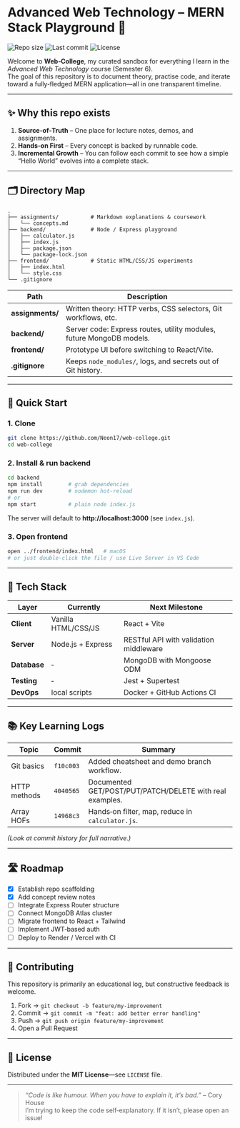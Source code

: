 # Advanced Web Technology – MERN Stack Playground 🚀

![Repo size](https://img.shields.io/github/repo-size/Neon17/web-college)
![Last commit](https://img.shields.io/github/last-commit/Neon17/web-college)
![License](https://img.shields.io/github/license/Neon17/web-college)

Welcome to **Web‑College**, my curated sandbox for everything I learn in the *Advanced Web Technology* course (Semester 6).  
The goal of this repository is to document theory, practise code, and iterate toward a fully‑fledged MERN application—all in one transparent timeline.

---

## ✨ Why this repo exists

1. **Source‑of‑Truth** – One place for lecture notes, demos, and assignments.
2. **Hands‑on First** – Every concept is backed by runnable code.
3. **Incremental Growth** – You can follow each commit to see how a simple “Hello World” evolves into a complete stack.

---

## 🗂️ Directory Map

```
.
├── assignments/          # Markdown explanations & coursework
│   └── concepts.md
├── backend/              # Node / Express playground
│   ├── calculator.js
│   ├── index.js
│   ├── package.json
│   └── package-lock.json
├── frontend/             # Static HTML/CSS/JS experiments
│   ├── index.html
│   └── style.css
└── .gitignore
```

| Path | Description |
|------|-------------|
| **assignments/** | Written theory: HTTP verbs, CSS selectors, Git workflows, etc. |
| **backend/** | Server code: Express routes, utility modules, future MongoDB models. |
| **frontend/** | Prototype UI before switching to React/Vite. |
| **.gitignore** | Keeps `node_modules/`, logs, and secrets out of Git history. |

---

## 🚀 Quick Start

### 1. Clone

```bash
git clone https://github.com/Neon17/web-college.git
cd web-college
```

### 2. Install & run backend

```bash
cd backend
npm install        # grab dependencies
npm run dev        # nodemon hot‑reload
# or
npm start          # plain node index.js
```

The server will default to **http://localhost:3000** (see `index.js`).

### 3. Open frontend

```bash
open ../frontend/index.html   # macOS
# or just double‑click the file / use Live Server in VS Code
```

---

## 🧩 Tech Stack

| Layer | Currently | Next Milestone |
|-------|-----------|----------------|
| **Client** | Vanilla HTML/CSS/JS | React + Vite |
| **Server** | Node.js + Express | RESTful API with validation middleware |
| **Database** | ‑ | MongoDB with Mongoose ODM |
| **Testing** | ‑ | Jest + Supertest |
| **DevOps** | local scripts | Docker + GitHub Actions CI |

---

## 📚 Key Learning Logs

| Topic | Commit | Summary |
|-------|--------|---------|
| Git basics | `f10c003` | Added cheatsheet and demo branch workflow. |
| HTTP methods | `4040565` | Documented GET/POST/PUT/PATCH/DELETE with real examples. |
| Array HOFs | `14968c3` | Hands‑on filter, map, reduce in `calculator.js`. |

*(Look at commit history for full narrative.)*

---

## 🛣️ Roadmap

- [x] Establish repo scaffolding
- [x] Add concept review notes
- [ ] Integrate Express Router structure
- [ ] Connect MongoDB Atlas cluster
- [ ] Migrate frontend to React + Tailwind
- [ ] Implement JWT‑based auth
- [ ] Deploy to Render / Vercel with CI

---

## 🤝 Contributing

This repository is primarily an educational log, but constructive feedback is welcome.

1. Fork → `git checkout -b feature/my-improvement`
2. Commit → `git commit -m "feat: add better error handling"`
3. Push → `git push origin feature/my-improvement`
4. Open a Pull Request

---

## 📄 License

Distributed under the **MIT License**—see `LICENSE` file.

---

> *“Code is like humour. When you have to explain it, it’s bad.”* – Cory House  
> I’m trying to keep the code self‑explanatory. If it isn’t, please open an issue!

